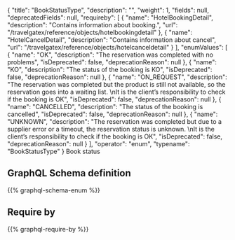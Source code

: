 {
  "title": "BookStatusType",
  "description": "",
  "weight": 1,
  "fields": null,
  "deprecatedFields": null,
  "requireby": [
    {
      "name": "HotelBookingDetail",
      "description": "Contains information about booking.",
      "url": "/travelgatex/reference/objects/hotelbookingdetail"
    },
    {
      "name": "HotelCancelDetail",
      "description": "Contains information about cancel",
      "url": "/travelgatex/reference/objects/hotelcanceldetail"
    }
  ],
  "enumValues": [
    {
      "name": "OK",
      "description": "The reservation was completed with no problems",
      "isDeprecated": false,
      "deprecationReason": null
    },
    {
      "name": "KO",
      "description": "The status of the booking is KO",
      "isDeprecated": false,
      "deprecationReason": null
    },
    {
      "name": "ON_REQUEST",
      "description": "The reservation was completed but the product is still not available, so the reservation goes into a waiting list. \nIt is the client’s responsibility to check if the booking is OK",
      "isDeprecated": false,
      "deprecationReason": null
    },
    {
      "name": "CANCELLED",
      "description": "The status of the booking is cancelled",
      "isDeprecated": false,
      "deprecationReason": null
    },
    {
      "name": "UNKNOWN",
      "description": "The reservation was completed but due to a supplier error or a timeout, the reservation status is unknown. \nIt is the client’s responsibility to check if the booking is OK",
      "isDeprecated": false,
      "deprecationReason": null
    }
  ],
  "operator": "enum",
  "typename": "BookStatusType"
}
Book status
## GraphQL Schema definition

{{% graphql-schema-enum %}}

## Require by

{{% graphql-require-by %}}
